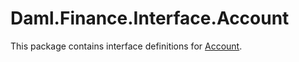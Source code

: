 # Daml.Finance.Interface.Account

This package contains interface definitions for [Account](../../../../docs/Glossary.md#account).
